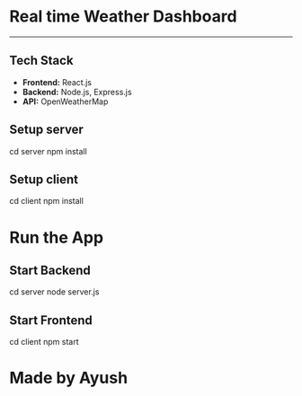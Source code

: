 # Real time Weather Dashboard

---


## Tech Stack
- **Frontend:** React.js
- **Backend:** Node.js, Express.js
- **API:** OpenWeatherMap

## Setup server

cd server
npm install

## Setup client

cd client
npm install


# Run the App

## Start Backend
  cd server
  node server.js

## Start Frontend
  cd client
  npm start

# Made by Ayush
